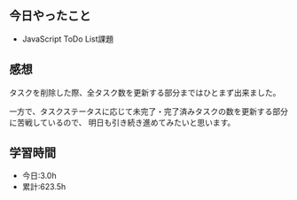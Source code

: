 ## 今日やったこと
- JavaScript ToDo List課題

## 感想
タスクを削除した際、全タスク数を更新する部分まではひとまず出来ました。

一方で、タスクステータスに応じて未完了・完了済みタスクの数を更新する部分に苦戦しているので、
明日も引き続き進めてみたいと思います。

## 学習時間
- 今日:3.0h
- 累計:623.5h
